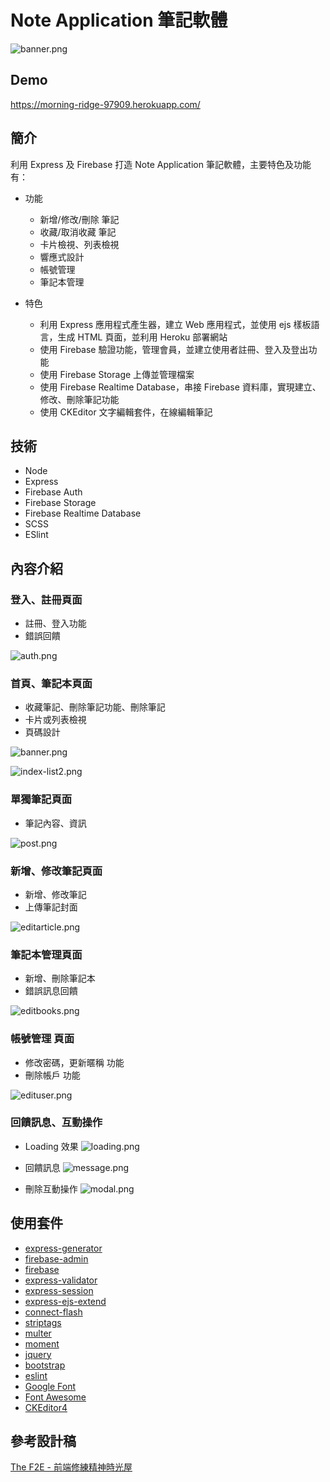 # Note Application 筆記軟體

![banner.png](https://i.postimg.cc/ZRMR75JL/banner.png)

## Demo

https://morning-ridge-97909.herokuapp.com/

## 簡介
利用 Express 及 Firebase 打造 Note Application 筆記軟體，主要特色及功能有：

* 功能
    -   新增/修改/刪除 筆記
    -   收藏/取消收藏 筆記
    -   卡片檢視、列表檢視
    -   響應式設計
    -   帳號管理
    -   筆記本管理

* 特色
    -   利用 Express 應用程式產生器，建立 Web 應用程式，並使用 ejs 樣板語言，生成 HTML 頁面，並利用 Heroku 部署網站
    -   使用 Firebase 驗證功能，管理會員，並建立使用者註冊、登入及登出功能
    -   使用 Firebase Storage 上傳並管理檔案
    -   使用 Firebase Realtime Database，串接 Firebase 資料庫，實現建立、修改、刪除筆記功能
    -   使用 CKEditor 文字編輯套件，在線編輯筆記

## 技術
* Node
* Express
* Firebase Auth
* Firebase Storage
* Firebase Realtime Database
* SCSS
* ESlint

## 內容介紹

### 登入、註冊頁面

* 註冊、登入功能
* 錯誤回饋

![auth.png](https://i.postimg.cc/g0cFrx5k/auth.png)

### 首頁、筆記本頁面

* 收藏筆記、刪除筆記功能、刪除筆記
* 卡片或列表檢視
* 頁碼設計

![banner.png](https://i.postimg.cc/ZRMR75JL/banner.png)

![index-list2.png](https://i.postimg.cc/523Dcx0c/index-list2.png)

### 單獨筆記頁面

* 筆記內容、資訊

![post.png](https://i.postimg.cc/kMLNDnW8/post.png)

### 新增、修改筆記頁面

* 新增、修改筆記
* 上傳筆記封面

![editarticle.png](https://i.postimg.cc/JzNsr8Q1/editarticle.png)

### 筆記本管理頁面

* 新增、刪除筆記本
* 錯誤訊息回饋

![editbooks.png](https://i.postimg.cc/BQ18zHLP/editbooks.png)

### 帳號管理 頁面

* 修改密碼，更新暱稱 功能
* 刪除帳戶 功能

![edituser.png](https://i.postimg.cc/cLyKGCw9/edituser.png)

### 回饋訊息、互動操作

* Loading 效果
![loading.png](https://i.postimg.cc/RFcc80SK/loading.png)

* 回饋訊息
![message.png](https://i.postimg.cc/NMh6pXcQ/message.png)

* 刪除互動操作
![modal.png](https://i.postimg.cc/tg9Y7crF/modal.png)

## 使用套件

* [express-generator](https://github.com/expressjs/generator)
* [firebase-admin](https://github.com/firebase/firebase-admin-node)
* [firebase](https://github.com/firebase/firebase-js-sdk)
* [express-validator](https://github.com/express-validator/express-validator)
* [express-session](https://github.com/expressjs/session)
* [express-ejs-extend](https://github.com/bryanjhv/express-ejs-extend)
* [connect-flash](https://github.com/jaredhanson/connect-flash)
* [striptags](https://github.com/ericnorris/striptags)
* [multer](https://github.com/expressjs/multer)
* [moment](https://github.com/moment/moment)
* [jquery](https://jquery.com/)
* [bootstrap](https://getbootstrap.com/)
* [eslint](https://github.com/eslint/eslint)
* [Google Font](https://fonts.google.com/)
* [Font Awesome ](https://fontawesome.com/)
* [CKEditor4](https://ckeditor.com/ckeditor-4/)

## 參考設計稿

[The F2E - 前端修練精神時光屋](https://challenge.thef2e.com/user/3?schedule=4279#works-4279)
